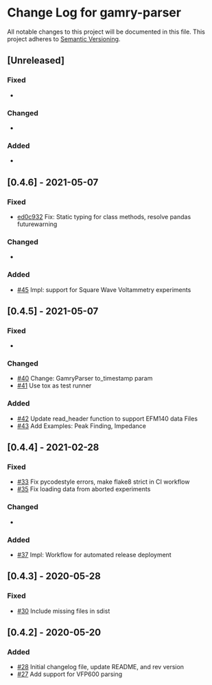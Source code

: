 # Change Log for gamry-parser
All notable changes to this project will be documented in this file.
This project adheres to [Semantic Versioning](http://semver.org/).

## [Unreleased]

### Fixed
- 

### Changed
- 

### Added
- 

## [0.4.6] - 2021-05-07

### Fixed
- [ed0c932](https://github.com/bcliang/gamry-parser/commit/ed0c93208f5a5ce3b62d5c619e3fd6aa34158b35) Fix: Static typing for class methods, resolve pandas futurewarning

### Changed
- 

### Added
- [#45](https://github.com/bcliang/gamry-parser/pull/45) Impl: support for Square Wave Voltammetry experiments

## [0.4.5] - 2021-05-07

### Fixed
- 

### Changed
- [#40](https://github.com/bcliang/gamry-parser/pull/40) Change: GamryParser to_timestamp param
- [#41](https://github.com/bcliang/gamry-parser/pull/41) Use tox as test runner

### Added
- [#42](https://github.com/bcliang/gamry-parser/pull/42) Update read_header function to support EFM140 data Files
- [#43](https://github.com/bcliang/gamry-parser/pull/43) Add Examples: Peak Finding, Impedance

## [0.4.4] - 2021-02-28

### Fixed
- [#33](https://github.com/bcliang/gamry-parser/pull/33) Fix pycodestyle errors, make flake8 strict in CI workflow
- [#35](https://github.com/bcliang/gamry-parser/pull/35) Fix loading data from aborted experiments

### Changed
- 

### Added
- [#37](https://github.com/bcliang/gamry-parser/pull/37) Impl: Workflow for automated release deployment

## [0.4.3] - 2020-05-28

### Fixed
- [#30](https://github.com/bcliang/gamry-parser/pull/30) Include missing files in sdist

## [0.4.2] - 2020-05-20

### Added
- [#28](https://github.com/bcliang/gamry-parser/pull/28) Initial changelog file, update README, and rev version
- [#27](https://github.com/bcliang/gamry-parser/pull/27) Add support for VFP600 parsing
